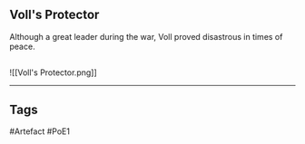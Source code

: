 ## Voll's Protector
Although a great leader during the war,
Voll proved disastrous in times of peace.
##
![[Voll's Protector.png]]

---
## Tags
#Artefact
#PoE1